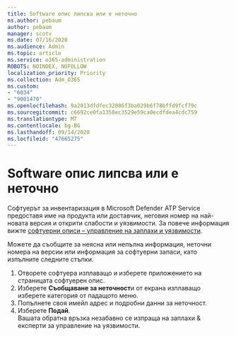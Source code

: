 ```yaml
---
title: Software опис липсва или е неточно
ms.author: pebaum
author: pebaum
manager: scotv
ms.date: 07/16/2020
ms.audience: Admin
ms.topic: article
ms.service: o365-administration
ROBOTS: NOINDEX, NOFOLLOW
localization_priority: Priority
ms.collection: Adm_O365
ms.custom:
- "6034"
- "9001470"
ms.openlocfilehash: 9a2013dfdfec32086f3ba029b6f78bffd9fcf79c
ms.sourcegitcommit: c6692ce0fa1358ec3529e59ca0ecdfdea4cdc759
ms.translationtype: MT
ms.contentlocale: bg-BG
ms.lasthandoff: 09/14/2020
ms.locfileid: "47665275"
---
```

# <a name="software-inventory-is-missing-or-inaccurate"></a>Software опис липсва или е неточно

Софтуерът за инвентаризация в Microsoft Defender ATP Service предоставя име на продукта или доставчик, неговия номер на най-новата версия и открити слабости и уязвимости. За повече информация вижте [софтуерни описи – управление на заплахи и уязвимости](https://docs.microsoft.com/windows/security/threat-protection/microsoft-defender-atp/tvm-software-inventory).

Можете да съобщите за неясна или непълна информация, неточни номера на версии или информация за софтуерни запаси, като изпълните следните стъпки.  

1. Отворете софтуера изплаващо и изберете приложението на страницата софтуерен опис.
2. Изберете **Съобщаване за неточност**и от екрана изплаващо изберете категория от падащото меню.
3. Попълнете своя имейл адрес и подробни данни за неточност.
4. Изберете **Подай**.</br>
    Вашата обратна връзка незабавно се изпраща на заплахи & експерти за управление на уязвимости.